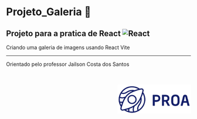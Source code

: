 # Projeto_Galeria :sunrise_over_mountains:

## Projeto para a pratica de **React** <img src="https://pbs.twimg.com/profile_images/1785867863191932928/EpOqfO6d_400x400.png" alt="React" width="20px"/>


<p>Criando uma galeria de imagens usando React Vite</p>

---

<p>Orientado pelo professor Jailson Costa dos Santos</p>

<br/><br/>
<img src="logoProa.png" alt="Logo Instituto PROA" width="200px" align="right"/>